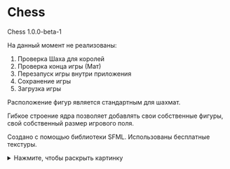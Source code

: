 # Chess

Chess 1.0.0-beta-1

На данный момент не реализованы:

1. Проверка Шаха для королей
2. Проверка конца игры (Мат)
3. Перезапуск игры внутри приложения
4. Сохранение игры
5. Загрузка игры 

Расположение фигур является стандартным для шахмат.

Гибкое строение ядра позволяет добавлять свои собственные фигуры, свой собственный размер игрового поля.

Создано с помощью библиотеки SFML. Использованы бесплатные текстуры.



<details>
  <summary>Нажмите, чтобы раскрыть картинку</summary>
  <img src="https://github.com/xprvtt/Chess/blob/main/AssetGithub/MainWindow.png" alt="ChessMainWindow">  
</details>
